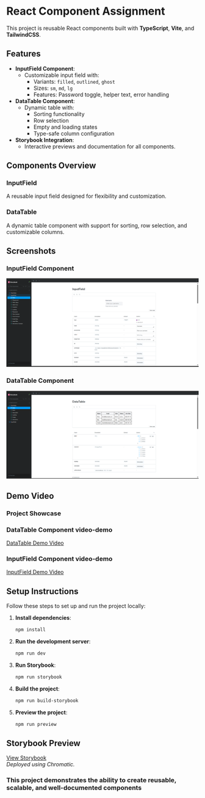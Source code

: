 # React Component Assignment

This project is reusable React components built with **TypeScript**, **Vite**, and **TailwindCSS**.

## Features

- **InputField Component**:
  - Customizable input field with:
    - Variants: `filled`, `outlined`, `ghost`
    - Sizes: `sm`, `md`, `lg`
    - Features: Password toggle, helper text, error handling
- **DataTable Component**:
  - Dynamic table with:
    - Sorting functionality
    - Row selection
    - Empty and loading states
    - Type-safe column configuration
- **Storybook Integration**:
  - Interactive previews and documentation for all components.

## Components Overview

### InputField

A reusable input field designed for flexibility and customization.

### DataTable

A dynamic table component with support for sorting, row selection, and customizable columns.

## Screenshots

### InputField Component

![InputField Demo](./src/screenshots/InputField-demo.png)

### DataTable Component

![DataTable Demo](./src/screenshots/DataTable-demo.png)

## Demo Video

### Project Showcase

### DataTable Component video-demo

[DataTable Demo Video](./src/video/DataTable-v-demo.mp4)

### InputField Component video-demo

[InputField Demo Video](./src/video/InpurField-v-demo.mp4)

## Setup Instructions

Follow these steps to set up and run the project locally:

1. **Install dependencies**:

   ```bash
   npm install
   ```

2. **Run the development server**:

   ```bash
   npm run dev
   ```

3. **Run Storybook**:

   ```bash
   npm run storybook
   ```

4. **Build the project**:

   ```bash
   npm run build-storybook
   ```

5. **Preview the project**:

   ```bash
   npm run preview
   ```

## Storybook Preview

[View Storybook](https://www.chromatic.com/build?appId=68a7fadfae56dea793b7c3b3&number=1)  
_Deployed using Chromatic._

### This project demonstrates the ability to create reusable, scalable, and well-documented components
